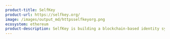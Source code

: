 ```yaml
---
product-title: SelfKey
product-url: https://selfkey.org/
image: /images/output_md/httpsselfkeyorg.png
ecosystem: ethereum
product-description: SelfKey is building a blockchain-based identity system that allows identity owners to truly own, control and manage their digital identity.
---
```

